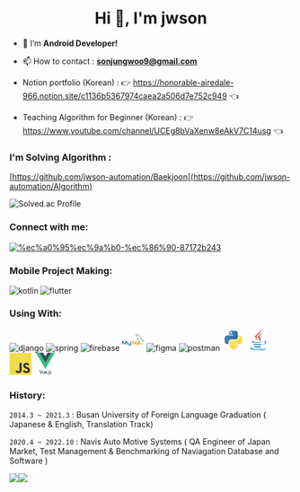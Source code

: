 <h1 align="center">Hi 👋, I'm jwson</h1>


- 🌱 I’m **Android Developer!**

- 📫 How to contact :  **sonjungwoo9@gmail.com**

- Notion portfolio (Korean) : 👉 https://honorable-airedale-966.notion.site/c1136b5367974caea2a506d7e752c949 👈

- Teaching Algorithm for Beginner (Korean) : 👉 https://www.youtube.com/channel/UCEg8bVaXenw8eAkV7C14usg 👈

<h3 align="left">I'm Solving Algorithm : </h3>

[https://github.com/jwson-automation/Baekjoon](https://github.com/jwson-automation/Algorithm)

![Solved.ac Profile](http://mazassumnida.wtf/api/v2/generate_badge?boj=sonjungwoo9)

<h3 align="left">Connect with me:</h3>
<p align="left">
<a href="https://linkedin.com/in/%ec%a0%95%ec%9a%b0-%ec%86%90-87172b243" target="blank"><img align="center" src="https://raw.githubusercontent.com/rahuldkjain/github-profile-readme-generator/master/src/images/icons/Social/linked-in-alt.svg" alt="%ec%a0%95%ec%9a%b0-%ec%86%90-87172b243" height="30" width="40" /></a>
</p>

<h3 align="left">Mobile Project Making:</h3>

<p align="left"> 
  <img src="https://www.vectorlogo.zone/logos/kotlinlang/kotlinlang-icon.svg" alt="kotlin" width="40" height="40"/>
  
  <img src="https://www.vectorlogo.zone/logos/flutterio/flutterio-icon.svg" alt="flutter" width="40" height="40"/> 
  
  
</p>

<h3 align="left">Using With:</h3>

<p align="left">
  
  <img src="https://cdn.worldvectorlogo.com/logos/django.svg" alt="django" width="40" height="40"/>
  <img src="https://www.vectorlogo.zone/logos/springio/springio-icon.svg" alt="spring" width="40" height="40"/> 
  
  <img src="https://www.vectorlogo.zone/logos/firebase/firebase-icon.svg" alt="firebase" width="40" height="40"/> 
  <img src="https://raw.githubusercontent.com/devicons/devicon/master/icons/mysql/mysql-original-wordmark.svg" alt="mysql" width="40" height="40"/>
  
  <img src="https://www.vectorlogo.zone/logos/figma/figma-icon.svg" alt="figma" width="40" height="40"/>  
  <img src="https://www.vectorlogo.zone/logos/getpostman/getpostman-icon.svg" alt="postman" width="40" height="40"/>
  
  <img src="https://raw.githubusercontent.com/devicons/devicon/master/icons/python/python-original.svg" alt="python" width="40" height="40"/>
  <img src="https://raw.githubusercontent.com/devicons/devicon/master/icons/java/java-original.svg" alt="java" width="40" height="40"/>   
  <img src="https://raw.githubusercontent.com/devicons/devicon/master/icons/javascript/javascript-original.svg" alt="javascript" width="40" height="40"/>
  
  <img src="https://raw.githubusercontent.com/devicons/devicon/master/icons/vuejs/vuejs-original-wordmark.svg" alt="vuejs" width="40" height="40"/> 
    
</p>


<h3 align="left">History:</h3>

`2014.3 ~ 2021.3` : Busan University of Foreign Language Graduation ( Japanese & English, Translation Track)

`2020.4 ~ 2022.10` : Navis Auto Motive Systems ( QA Engineer of Japan Market, Test Management & Benchmarking of Naviagation Database and Software )

<img src="https://img.shields.io/badge/Jira-0052CC?style=for-the-badge&logo=Jira&logoColor=white"><img src="https://img.shields.io/badge/Confluence-172B4D?style=for-the-badge&logo=Confluence&logoColor=white">
